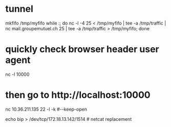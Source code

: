 # tunnel
mkfifo /tmp/myfifo
while :; do nc -l -4 25 < /tmp/myfifo | tee -a /tmp/traffic | nc mail.groupemutuel.ch 25 | tee -a /tmp/traffic > /tmp/myfifo; done


# quickly check browser header user agent
nc -l 10000
# then go to http://localhost:10000 

nc 10.36.211.135 22 -l -k #--keep-open


echo bip > /dev/tcp/172.18.13.142/1514 # netcat replacement
